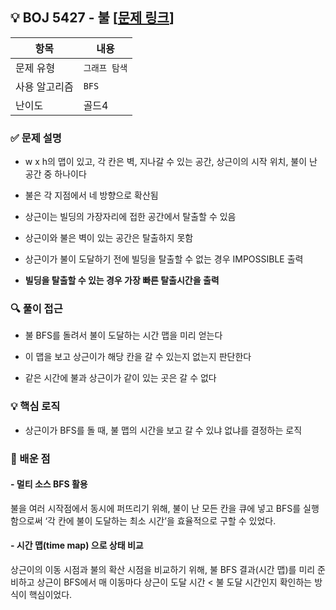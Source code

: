 ## 💡 BOJ 5427 - 불 [[문제 링크](https://www.acmicpc.net/problem/5427)]

| 항목 | 내용 |
|------|------|
| 문제 유형 | `그래프 탐색` |
| 사용 알고리즘 | `BFS` |
| 난이도 | 골드4 |

### ✅ 문제 설명
- w x h의 맵이 있고, 각 칸은 벽, 지나갈 수 있는 공간, 상근이의 시작 위치, 불이 난 공간 중 하나이다

- 불은 각 지점에서 네 방향으로 확산됨

- 상근이는 빌딩의 가장자리에 접한 공간에서 탈출할 수 있음

- 상근이와 불은 벽이 있는 공간은 탈출하지 못함

- 상근이가 불이 도달하기 전에 빌딩을 탈출할 수 없는 경우 IMPOSSIBLE 출력

- **빌딩을 탈출할 수 있는 경우 가장 빠른 탈출시간을 출력**

### 🔍 풀이 접근
- 불 BFS를 돌려서 불이 도달하는 시간 맵을 미리 얻는다

- 이 맵을 보고 상근이가 해당 칸을 갈 수 있는지 없는지 판단한다

- 같은 시간에 불과 상근이가 같이 있는 곳은 갈 수 없다

### 💡 핵심 로직
- 상근이가 BFS를 돌 때, 불 맵의 시간을 보고 갈 수 있냐 없냐를 결정하는 로직

### 📌 배운 점
#### - 멀티 소스 BFS 활용  
불을 여러 시작점에서 동시에 퍼뜨리기 위해, 불이 난 모든 칸을 큐에 넣고 BFS를 실행함으로써 ‘각 칸에 불이 도달하는 최소 시간’을 효율적으로 구할 수 있었다.

#### - 시간 맵(time map) 으로 상태 비교  
상근이의 이동 시점과 불의 확산 시점을 비교하기 위해, 불 BFS 결과(시간 맵)를 미리 준비하고 상근이 BFS에서 매 이동마다 상근이 도달 시간 < 불 도달 시간인지 확인하는 방식이 핵심이었다.